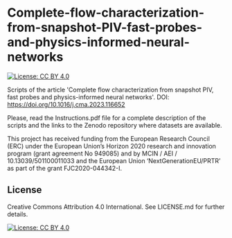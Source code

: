 # **Complete-flow-characterization-from-snapshot-PIV-fast-probes-and-physics-informed-neural-networks**
[![License: CC BY 4.0](https://img.shields.io/badge/License-CC_BY_4.0-lightgrey.svg)](https://creativecommons.org/licenses/by/4.0/)

Scripts of the article 'Complete flow characterization from snapshot PIV, fast probes and physics-informed neural networks'. DOI: https://doi.org/10.1016/j.cma.2023.116652

Please, read the Instructions.pdf file for a complete description of the scripts and the links to the Zenodo repository where datasets are available.

This project has received funding from the European Research Council (ERC) under the European Union’s Horizon 2020 research and innovation program (grant agreement No 949085) and by MCIN / AEI / 10.13039/501100011033 and the European Union ‘NextGenerationEU/PRTR’ as part of the grant FJC2020-044342-I.

## **License**
Creative Commons Attribution 4.0 International. See LICENSE.md for further details.

[![License: CC BY 4.0](https://img.shields.io/badge/License-CC_BY_4.0-lightgrey.svg)](https://creativecommons.org/licenses/by/4.0/)
